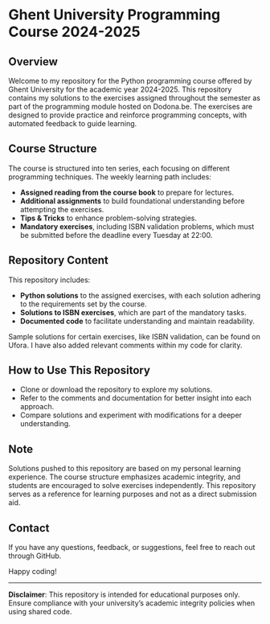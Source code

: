 # Ghent University Programming Course 2024-2025

## Overview
Welcome to my repository for the Python programming course offered by Ghent University for the academic year 2024-2025. This repository contains my solutions to the exercises assigned throughout the semester as part of the programming module hosted on Dodona.be. The exercises are designed to provide practice and reinforce programming concepts, with automated feedback to guide learning.

## Course Structure
The course is structured into ten series, each focusing on different programming techniques. The weekly learning path includes:
- **Assigned reading from the course book** to prepare for lectures.
- **Additional assignments** to build foundational understanding before attempting the exercises.
- **Tips & Tricks** to enhance problem-solving strategies.
- **Mandatory exercises**, including ISBN validation problems, which must be submitted before the deadline every Tuesday at 22:00.

## Repository Content
This repository includes:
- **Python solutions** to the assigned exercises, with each solution adhering to the requirements set by the course.
- **Solutions to ISBN exercises**, which are part of the mandatory tasks.
- **Documented code** to facilitate understanding and maintain readability.

Sample solutions for certain exercises, like ISBN validation, can be found on Ufora. I have also added relevant comments within my code for clarity.

## How to Use This Repository
- Clone or download the repository to explore my solutions.
- Refer to the comments and documentation for better insight into each approach.
- Compare solutions and experiment with modifications for a deeper understanding.

## Note
Solutions pushed to this repository are based on my personal learning experience. The course structure emphasizes academic integrity, and students are encouraged to solve exercises independently. This repository serves as a reference for learning purposes and not as a direct submission aid.

## Contact
If you have any questions, feedback, or suggestions, feel free to reach out through GitHub.

Happy coding!

---

**Disclaimer**: This repository is intended for educational purposes only. Ensure compliance with your university’s academic integrity policies when using shared code.

